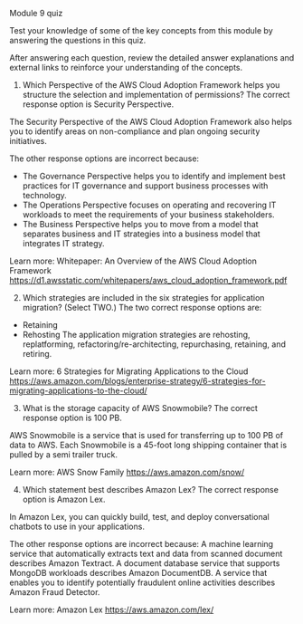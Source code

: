 Module 9 quiz

Test your knowledge of some of the key concepts from this module by answering the questions in this quiz.

After answering each question, review the detailed answer explanations and external links to reinforce your understanding of the concepts.

1) Which Perspective of the AWS Cloud Adoption Framework helps you structure the selection and implementation of permissions?
The correct response option is Security Perspective.
 
The Security Perspective of the AWS Cloud Adoption Framework also helps you to identify areas on non-compliance and plan ongoing security initiatives.
 
The other response options are incorrect because:
- The Governance Perspective helps you to identify and implement best practices for IT governance and support business processes with technology.
- The Operations Perspective focuses on operating and recovering IT workloads to meet the requirements of your business stakeholders.
- The Business Perspective helps you to move from a model that separates business and IT strategies into a business model that integrates IT strategy.

Learn more:
Whitepaper: An Overview of the AWS Cloud Adoption Framework
https://d1.awsstatic.com/whitepapers/aws_cloud_adoption_framework.pdf


2) Which strategies are included in the six strategies for application migration? (Select TWO.)
The two correct response options are:
- Retaining
- Rehosting
The application migration strategies are rehosting, replatforming, refactoring/re-architecting, repurchasing, retaining, and retiring.

Learn more:
6 Strategies for Migrating Applications to the Cloud
https://aws.amazon.com/blogs/enterprise-strategy/6-strategies-for-migrating-applications-to-the-cloud/


3) What is the storage capacity of AWS Snowmobile?
The correct response option is 100 PB.
 
AWS Snowmobile is a service that is used for transferring up to 100 PB of data to AWS. Each Snowmobile is a 45-foot long shipping container that is pulled by a semi trailer truck.

Learn more:
AWS Snow Family
https://aws.amazon.com/snow/


4) Which statement best describes Amazon Lex?
The correct response option is Amazon Lex.
 
In Amazon Lex, you can quickly build, test, and deploy conversational chatbots to use in your applications.
 
The other response options are incorrect because:
A machine learning service that automatically extracts text and data from scanned document describes Amazon Textract.
A document database service that supports MongoDB workloads describes Amazon DocumentDB.
A service that enables you to identify potentially fraudulent online activities describes Amazon Fraud Detector.

Learn more:
Amazon Lex
https://aws.amazon.com/lex/
